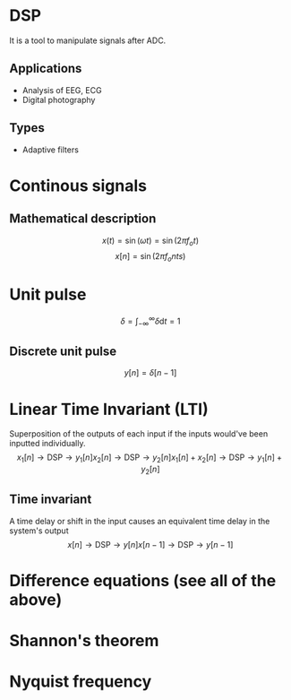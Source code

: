 # DSP
It is a tool to manipulate signals after ADC.
## Applications
* Analysis of EEG, ECG
* Digital photography
## Types
* Adaptive filters
# Continous signals
## Mathematical description
$$
x(t) = \sin(\omega t) = \sin(2 \pi f_o t)
$$
$$
x[n] = \sin(2 \pi f_o n t s)
$$
# Unit pulse
$$
\delta = \int_{-\infty}^{\infty} \delta \mathrm{d}t = 1
$$
## Discrete unit pulse
$$
y[n] = \delta[n - 1]
$$
# Linear Time Invariant (LTI)
Superposition of the outputs of each input if the inputs would've been
inputted individually.
$$
x_1[n] \to \text{DSP} \to y_1[n]
x_2[n] \to \text{DSP} \to y_2[n]
x_1[n] + x_2[n] \to \text{DSP} \to y_1[n] + y_2[n]
$$
## Time invariant
A time delay or shift in the input causes an equivalent time delay in
the system's output
$$
x[n] \to \text{DSP} \to y[n]
x[n - 1] \to \text{DSP} \to y[n - 1]
$$
# Difference equations (see all of the above)
# Shannon's theorem
# Nyquist frequency
